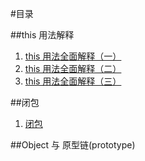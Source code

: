 #目录

##this 用法解释

1. [this 用法全面解释（一）](./this-first.md)
2. [this 用法全面解释（二）](./this-second.md)
3. [this 用法全面解释（三）](./this-third.md)


##闭包

1. [闭包](./closure.md)


##Object 与 原型链(prototype)

